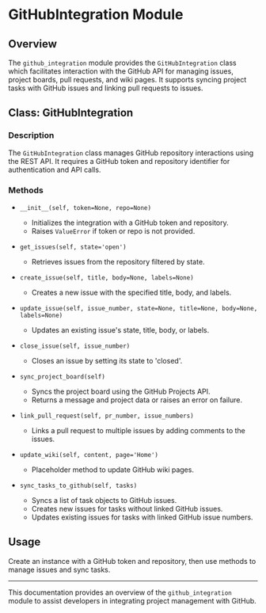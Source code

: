 # GitHubIntegration Module

## Overview
The `github_integration` module provides the `GitHubIntegration` class which facilitates interaction with the GitHub API for managing issues, project boards, pull requests, and wiki pages. It supports syncing project tasks with GitHub issues and linking pull requests to issues.

## Class: GitHubIntegration

### Description
The `GitHubIntegration` class manages GitHub repository interactions using the REST API. It requires a GitHub token and repository identifier for authentication and API calls.

### Methods

- `__init__(self, token=None, repo=None)`
  - Initializes the integration with a GitHub token and repository.
  - Raises `ValueError` if token or repo is not provided.

- `get_issues(self, state='open')`
  - Retrieves issues from the repository filtered by state.

- `create_issue(self, title, body=None, labels=None)`
  - Creates a new issue with the specified title, body, and labels.

- `update_issue(self, issue_number, state=None, title=None, body=None, labels=None)`
  - Updates an existing issue's state, title, body, or labels.

- `close_issue(self, issue_number)`
  - Closes an issue by setting its state to 'closed'.

- `sync_project_board(self)`
  - Syncs the project board using the GitHub Projects API.
  - Returns a message and project data or raises an error on failure.

- `link_pull_request(self, pr_number, issue_numbers)`
  - Links a pull request to multiple issues by adding comments to the issues.

- `update_wiki(self, content, page='Home')`
  - Placeholder method to update GitHub wiki pages.

- `sync_tasks_to_github(self, tasks)`
  - Syncs a list of task objects to GitHub issues.
  - Creates new issues for tasks without linked GitHub issues.
  - Updates existing issues for tasks with linked GitHub issue numbers.

## Usage
Create an instance with a GitHub token and repository, then use methods to manage issues and sync tasks.

---

This documentation provides an overview of the `github_integration` module to assist developers in integrating project management with GitHub.
